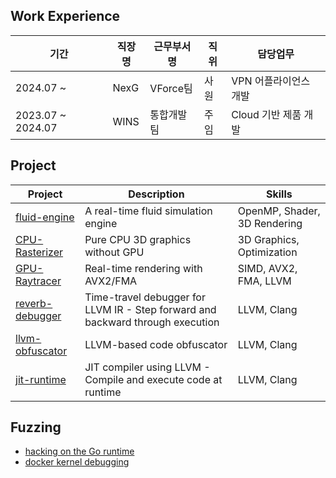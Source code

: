 ## Work Experience

| 기간 | 직장명 | 근무부서명 | 직위 | 담당업무 |
| --- | --- | --- | --- | --- |
| 2024.07 ~  | NexG | VForce팀 | 사원 | VPN 어플라이언스 개발  |
| 2023.07 ~ 2024.07 | WINS | 통합개발팀 | 주임 | Cloud 기반 제품 개발 |

## Project

| Project | Description | Skills |
| --- | --- | --- |
|[fluid-engine](https://github.com/qntm1331/fluid-engine)| A real-time fluid simulation engine | OpenMP, Shader, 3D Rendering  |
|[CPU-Rasterizer](https://github.com/qntm1331/CPU-Rasterizer)| Pure CPU 3D graphics without GPU| 3D Graphics, Optimization |
|[GPU-Raytracer](https://github.com/qntm1331/GPU-Raytracer)| Real-time rendering with AVX2/FMA | SIMD, AVX2, FMA, LLVM |
|[reverb-debugger](https://github.com/qntm1331/reverb-debugger)| Time-travel debugger for LLVM IR - Step forward and backward through execution | LLVM, Clang |
|[llvm-obfuscator](https://github.com/qntm1331/llvm-obfuscator)| LLVM-based code obfuscator | LLVM, Clang |
|[jit-runtime](https://github.com/qntm1331/jit-runtime)| JIT compiler using LLVM - Compile and execute code at runtime | LLVM, Clang |

## Fuzzing

- [hacking on the Go runtime]()
- [docker kernel debugging](https://1000sj.tistory.com/333)
